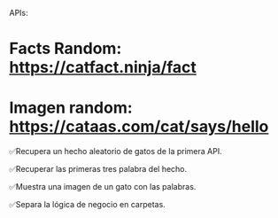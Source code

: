 APIs:

# Facts Random: https://catfact.ninja/fact

# Imagen random: https://cataas.com/cat/says/hello

✅Recupera un hecho aleatorio de gatos de la primera API.

✅Recuperar las primeras tres palabra del hecho.

✅Muestra una imagen de un gato con las palabras.

✅Separa la lógica de negocio en carpetas.
